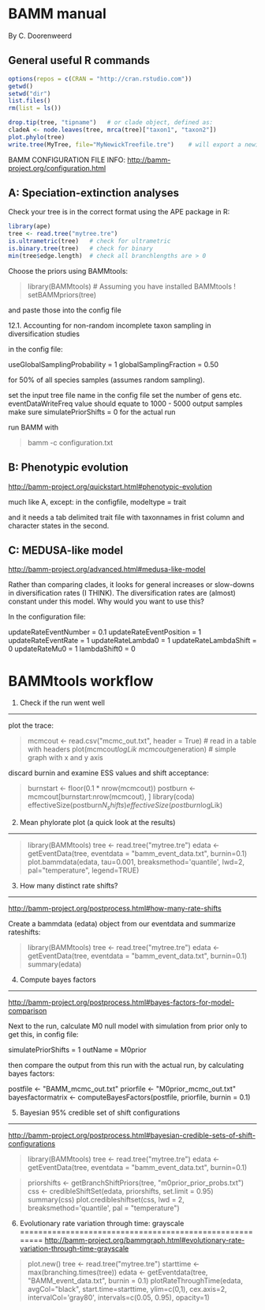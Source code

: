 # BAMM manual
By C. Doorenweerd

General useful R commands
-------------------------
```R
options(repos = c(CRAN = "http://cran.rstudio.com"))
getwd()
setwd("dir")
list.files()
rm(list = ls())

drop.tip(tree, "tipname")   # or clade object, defined as:
cladeA <- node.leaves(tree, mrca(tree)["taxon1", "taxon2"])
plot.phylo(tree)
write.tree(MyTree, file="MyNewickTreefile.tre")    # will export a newick tree
```

BAMM CONFIGURATION FILE INFO:
http://bamm-project.org/configuration.html



A: Speciation-extinction analyses
---------------------------------

Check your tree is in the correct format using the APE package in R:
```R
library(ape)
tree <- read.tree("mytree.tre")
is.ultrametric(tree)   # check for ultrametric
is.binary.tree(tree)   # check for binary
min(tree$edge.length)  # check all branchlengths are > 0
```

Choose the priors using BAMMtools:

> library(BAMMtools) # Assuming you have installed BAMMtools !
> setBAMMpriors(tree)

and paste those into the config file


12.1. Accounting for non-random incomplete taxon sampling in diversification studies

in the config file:

useGlobalSamplingProbability = 1
globalSamplingFraction = 0.50

for 50% of all species samples (assumes random sampling).

set the input tree file name in the config file
set the number of gens etc. eventDataWriteFreq value should equate to 1000 - 5000 output samples
make sure simulatePriorShifts = 0 for the actual run

run BAMM with

> bamm -c configuration.txt


B: Phenotypic evolution
------------------------
http://bamm-project.org/quickstart.html#phenotypic-evolution

much like A, except:
in the configfile, modeltype = trait

and it needs a tab delimited trait file with taxonnames in frist column and character states in the second.


C: MEDUSA-like model
--------------------
http://bamm-project.org/advanced.html#medusa-like-model

Rather than comparing clades, it looks for general increases or slow-downs in diversification rates (I THINK). The diversification rates are (almost) constant under this model. Why would you want to use this?

In the configuration file:

updateRateEventNumber = 0.1
updateRateEventPosition = 1
updateRateEventRate = 1
updateRateLambda0 = 1
updateRateLambdaShift = 0
updateRateMu0 = 1
lambdaShift0 = 0



BAMMtools workflow
==================


1. Check if the run went well
-----------------------------

plot the trace:

> mcmcout <- read.csv("mcmc_out.txt", header = True)    # read in a table with headers
> plot(mcmcout$logLik ~ mcmcout$generation)    # simple graph with x and y axis


discard burnin and examine ESS values and shift acceptance:

> burnstart <- floor(0.1 * nrow(mcmcout))
> postburn <- mcmcout[burnstart:nrow(mcmcout), ]
> library(coda)
> effectiveSize(postburn$N_shifts)
> effectiveSize(postburn$logLik)


2. Mean phylorate plot (a quick look at the results)
----------------------------------------------------

> library(BAMMtools)
> tree <- read.tree("mytree.tre")
> edata <- getEventData(tree, eventdata = "bamm_event_data.txt", burnin=0.1)
> plot.bammdata(edata, tau=0.001, breaksmethod='quantile', lwd=2, pal="temperature", legend=TRUE)


3. How many distinct rate shifts?
---------------------------------
http://bamm-project.org/postprocess.html#how-many-rate-shifts

Create a bammdata (edata) object from our eventdata and summarize rateshifts:

> library(BAMMtools)
> tree <- read.tree("mytree.tre")
> edata <- getEventData(tree, eventdata = "bamm_event_data.txt", burnin=0.1)
> summary(edata)


4. Compute bayes factors
------------------------
http://bamm-project.org/postprocess.html#bayes-factors-for-model-comparison

Next to the run, calculate M0 null model with simulation from prior only
to get this, in config file:

simulatePriorShifts = 1
outName = M0prior

then compare the output from this run with the actual run, by calculating bayes factors:

postfile <- "BAMM_mcmc_out.txt"
priorfile <- "M0prior_mcmc_out.txt"
bayesfactormatrix <- computeBayesFactors(postfile, priorfile, burnin = 0.1)


5. Bayesian 95% credible set of shift configurations
---------------------------------------------------
http://bamm-project.org/postprocess.html#bayesian-credible-sets-of-shift-configurations

> library(BAMMtools)
> tree <- read.tree("mytree.tre")
> edata <- getEventData(tree, eventdata = "bamm_event_data.txt", burnin=0.1)

> priorshifts <- getBranchShiftPriors(tree, "m0prior_prior_probs.txt")
> css <- credibleShiftSet(edata, priorshifts, set.limit = 0.95)
> summary(css)
> plot.credibleshiftset(css, lwd = 2, breaksmethod='quantile', pal = "temperature")


6. Evolutionary rate variation through time: grayscale
========================================================
http://bamm-project.org/bammgraph.html#evolutionary-rate-variation-through-time-grayscale

> plot.new()
> tree <- read.tree("mytree.tre")
> starttime <- max(branching.times(tree))
> edata <- getEventdata(tree, "BAMM_event_data.txt", burnin = 0.1)
> plotRateThroughTime(edata, avgCol="black", start.time=starttime, ylim=c(0,1), cex.axis=2, intervalCol='gray80', intervals=c(0.05, 0.95), opacity=1)




